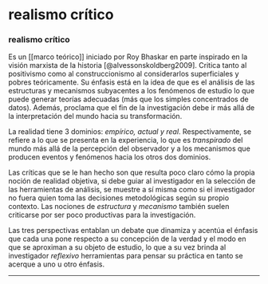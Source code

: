 # realismo crítico
### realismo crítico

Es un [[marco teórico]] iniciado por Roy Bhaskar en parte inspirado en la visión marxista de la historia [@alvessonskoldberg2009]. Critica tanto al positivismo como al construccionismo al considerarlos superficiales y pobres teóricamente. Su énfasis está en la idea de que es el análisis de las estructuras y mecanismos subyacentes a los fenómenos de estudio lo que puede generar teorías adecuadas (más que los simples concentrados de datos). Además, proclama que el fin de la investigación debe ir más allá de la interpretación del mundo hacia su transformación.

La realidad tiene 3 dominios: *empírico, actual y real*. Respectivamente, se refiere a lo que se presenta en la experiencia, lo que es *transpirado* del mundo más allá de la percepción del observador y a los mecanismos que producen eventos y fenómenos hacia los otros dos dominios.

Las críticas que se le han hecho son que resulta poco claro cómo la propia noción de realidad objetiva, si debe guiar al investigador en la selección de las herramientas de análisis, se muestre a sí misma como si el investigador no fuera quien toma las decisiones metodológicas según su propio contexto. Las nociones de *estructura* y *mecanismo* también suelen criticarse por ser poco productivas para la investigación.

Las tres perspectivas entablan un debate que dinamiza y acentúa el énfasis que cada una pone respecto a su concepción de la verdad y el modo en que se aproximan a su objeto de estudio, lo que a su vez brinda al investigador *reflexivo* herramientas para pensar su práctica en tanto se acerque a uno u otro énfasis.

---